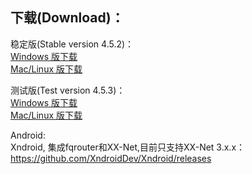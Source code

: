 
## 下载(Download)：
稳定版(Stable version 4.5.2)：  
[Windows 版下载](https://github.com/XX-net/XX-Net/releases/download/4.5.2/XX-Net-windows-4.5.2.7z)   
[Mac/Linux 版下载](https://github.com/XX-net/XX-Net/archive/4.5.2.zip)  


测试版(Test version 4.5.3)：  
[Windows 版下载](https://github.com/XX-net/XX-Net/releases/download/4.5.3/XX-Net-windows-4.5.3.7z)   
[Mac/Linux 版下载](https://github.com/XX-net/XX-Net/archive/4.5.3.zip)  


Android:  
Xndroid, 集成fqrouter和XX-Net,目前只支持XX-Net 3.x.x：
https://github.com/XndroidDev/Xndroid/releases
